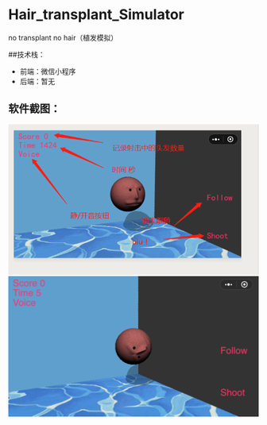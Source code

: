 # Hair_transplant_Simulator
no transplant no hair（植发模拟）

##技术栈：
* 前端：微信小程序
* 后端：暂无

## 软件截图：
![图1](images/1.png) ![图1](images/2.png)
